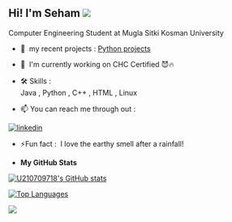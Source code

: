 Hi! I'm Seham  ![](https://user-images.githubusercontent.com/18350557/176309783-0785949b-9127-417c-8b55-ab5a4333674e.gif)
-----------------
Computer Engineering Student at Mugla Sitki Kosman University <br/>

* 🚀  my recent projects : [Python projects](http://github.com/U210709718/PythonProjects)
  
* 🧠  I'm currently working on CHC Certified 😈🔥
  

* 🛠 Skills  : <br/>
   Java , Python , C++ , HTML , Linux


* 📫 You can reach me through out :

[![linkedin](https://img.shields.io/badge/linkedin-0A66C2?style=for-the-badge&logo=linkedin&logoColor=white)](https://www.linkedin.com/in/seham-othman-056006263/)

* ⚡Fun fact :  I love the earthy smell after a rainfall!


* <b>My GitHub Stats</b>

<a href="http://www.github.com/U210709718"><img src="https://github-readme-stats.vercel.app/api?username=U210709718&show_icons=true&hide=&count_private=true&title_color=0891b2&text_color=ffffff&icon_color=0891b2&bg_color=1c1917&hide_border=true&show_icons=true" alt="U210709718's GitHub stats" /></a>

<a href="https://github.com/U210709718" align="left"><img src="https://github-readme-stats.vercel.app/api/top-langs/?username=U210709718&langs_count=10&title_color=0891b2&text_color=ffffff&icon_color=0891b2&bg_color=1c1917&hide_border=true&locale=en&custom_title=Top%20%Languages" alt="Top Languages" /></a>


<a href="https://www.github.com/U210709718" target="_blank" rel="noreferrer"><img
src="https://img.shields.io/github/followers/U210709718?logo=github&style=for-the-badge&color=0891b2&labelColor=1c1917" /></a>

